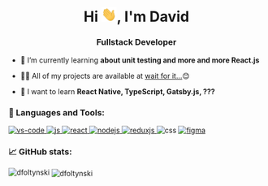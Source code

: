 <h1 align="center">Hi <img src="wave.gif" width="30px">, I'm David</h1>
<h3 align="center">Fullstack Developer</h3>

-   🌱 I’m currently learning **about unit testing and more and more React.js**

-   👨‍💻 All of my projects are available at [wait for it...](https://github.com/dfoltynski/)😊

-   📖 I want to learn **React Native, TypeScript, Gatsby.js, ???**

<h3 align="left">🔧 Languages and Tools:</h3>
<p align="left"> <a href="https://code.visualstudio.com/" target="_blank"> <img src="https://img.shields.io/badge/Editor-VSCode-informational?style=flat&logo=visual-studio-code&logoColor=white&color=6e33ba" alt="vs-code"/> </a> <a href="https://developer.mozilla.org/en-US/docs/Web/JavaScript" target="_blank"> <img src="https://img.shields.io/badge/Code-JavaScript-informational?style=flat&logo=javascript&logoColor=white&color=6e33ba" alt="js"/> </a><a href="https://reactjs.org/" target="_blank"> <img src="https://img.shields.io/badge/Code-React.js-informational?style=flat&logo=react&logoColor=white&color=6e33ba" alt="react"/> </a> <a href="https://nodejs.org/en/" target="_blank"> <img src="https://img.shields.io/badge/Code-Node.js-informational?style=flat&logo=node.js&logoColor=white&color=6e33ba" alt="nodejs"/> </a> <a href="https://redux.js.org/" target="_blank"> <img src="https://img.shields.io/badge/Code-Redux.js-informational?style=flat&logo=redux&logoColor=white&color=6e33ba" alt="reduxjs"/> </a>  <a > <img src="https://img.shields.io/badge/Code-CSS-informational?style=flat&logo=css3&logoColor=white&color=6e33ba" alt="css" /> </a><a href="https://www.figma.com/" target="_blank"> <img src="https://img.shields.io/badge/Design-Figma-informational?style=flat&logo=figma&logoColor=white&color=6e33ba" alt="figma"/> </a>     </p>

<h3 align="left">📈 GitHub stats:</h3>
<p><img align="left" src="https://github-readme-stats.vercel.app/api/top-langs/?username=dfoltynski&layout=compact&theme=radical" alt="dfoltynski" /></p>

<p>&nbsp;<img align="center" src="https://github-readme-stats.vercel.app/api?username=dfoltynski&show_icons=true&theme=radical" alt="dfoltynski" /></p>

